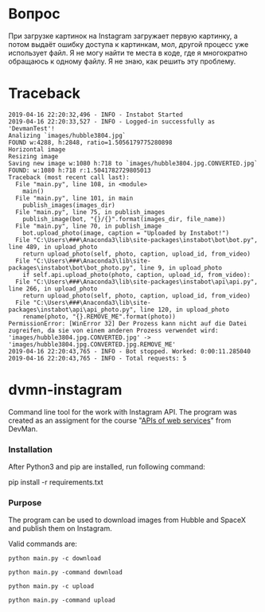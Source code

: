# Вопрос

При загрузке картинок на Instagram загружает первую картинку, а потом выдаёт ошибку доступа к картинкам, мол, другой процесс уже использует файл. Я не могу найти те места в коде, где я многократно обращаюсь к одному файлу. Я не знаю, как решить эту проблему.

# Traceback

```
2019-04-16 22:20:32,496 - INFO - Instabot Started
2019-04-16 22:20:33,527 - INFO - Logged-in successfully as 'DevmanTest'!
Analizing `images/hubble3804.jpg`
FOUND w:4288, h:2848, ratio=1.5056179775280898
Horizontal image
Resizing image
Saving new image w:1080 h:718 to `images/hubble3804.jpg.CONVERTED.jpg`
FOUND: w:1080 h:718 r:1.5041782729805013
Traceback (most recent call last):
  File "main.py", line 108, in <module>
    main()
  File "main.py", line 101, in main
    publish_images(images_dir)
  File "main.py", line 75, in publish_images
    publish_image(bot, "{}/{}".format(images_dir, file_name))
  File "main.py", line 70, in publish_image
    bot.upload_photo(image, caption = "Uploaded by Instabot!")
  File "C:\Users\###\Anaconda3\lib\site-packages\instabot\bot\bot.py", line 489, in upload_photo
    return upload_photo(self, photo, caption, upload_id, from_video)
  File "C:\Users\###\Anaconda3\lib\site-packages\instabot\bot\bot_photo.py", line 9, in upload_photo
    if self.api.upload_photo(photo, caption, upload_id, from_video):
  File "C:\Users\###\Anaconda3\lib\site-packages\instabot\api\api.py", line 266, in upload_photo
    return upload_photo(self, photo, caption, upload_id, from_video)
  File "C:\Users\###\Anaconda3\lib\site-packages\instabot\api\api_photo.py", line 120, in upload_photo
    rename(photo, "{}.REMOVE_ME".format(photo))
PermissionError: [WinError 32] Der Prozess kann nicht auf die Datei zugreifen, da sie von einem anderen Prozess verwendet wird: 'images/hubble3804.jpg.CONVERTED.jpg' -> 'images/hubble3804.jpg.CONVERTED.jpg.REMOVE_ME'
2019-04-16 22:20:43,765 - INFO - Bot stopped. Worked: 0:00:11.285040
2019-04-16 22:20:43,765 - INFO - Total requests: 5
```

# dvmn-instagram

Command line tool for the work with Instagram API. The program was created as an assigment for the course "[APIs of web services](https://dvmn.org/modules/web-api/)" from DevMan.

### Installation

After Python3 and pip are installed, run following command:

pip install -r requirements.txt

### Purpose

The program can be used to download images from Hubble and SpaceX and publish them on Instagram.

Valid commands are:

```python main.py -c download```

```python main.py -command download```

```python main.py -c upload```

```python main.py -command upload```
